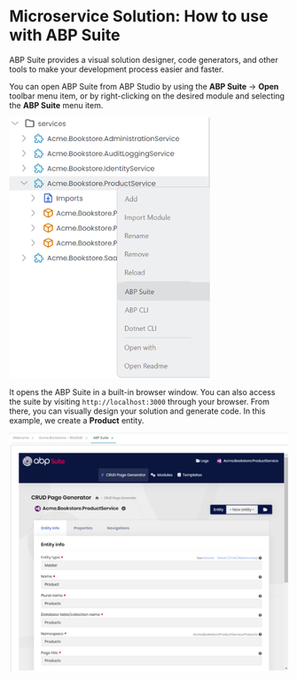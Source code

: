 # Microservice Solution: How to use with ABP Suite

ABP Suite provides a visual solution designer, code generators, and other tools to make your development process easier and faster.

You can open ABP Suite from ABP Studio by using the **ABP Suite** -> **Open** toolbar menu item, or by right-clicking on the desired module and selecting the **ABP Suite** menu item.

![abp-suite-context-menu](images/abp-suite-context-menu.png)

It opens the ABP Suite in a built-in browser window. You can also access the suite by visiting `http://localhost:3000` through your browser. From there, you can visually design your solution and generate code. In this example, we create a **Product** entity.

![abp-suite-product-entity](images/abp-suite-product-entity.png)
